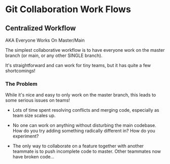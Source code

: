# Git Collaboration Work Flows

## Centralized Workflow

AKA Everyone Works On Master/Main

The simplest collaborative workflow is to have everyone work on the master branch (or main, or any other SINGLE branch).

It's straightforward and can work for tiny teams, but it has quite a few shortcomings!

### The Problem

While it's nice and easy to only work on the master branch, this leads to some serious issues on teams!

- Lots of time spent resolving conflicts and merging code, especially as team size scales up.

- No one can work on anything without disturbing the main codebase. How do you try adding something radically different in? How do you experiment?

- The only way to collaborate on a feature together with another teammate is to push incomplete code to master. Other teammates now have broken code...
